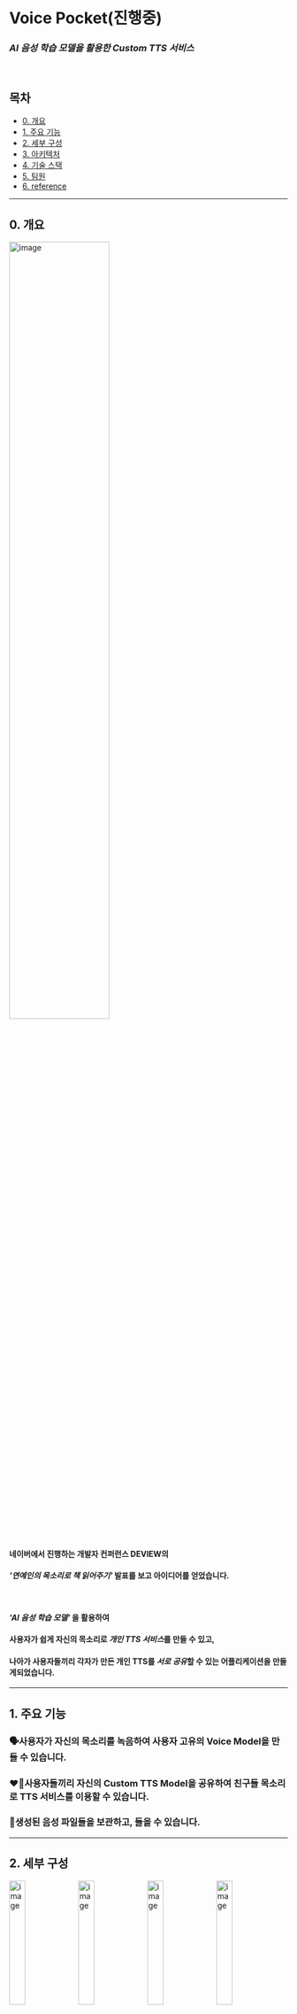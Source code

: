 # Voice Pocket(진행중)
 ### *AI 음성 학습 모델을 활용한 Custom TTS 서비스*
<br>

## 목차
  - [0. 개요](#0-개요)
  - [1. 주요 기능](#1-주요-기능)
  - [2. 세부 구성](#2-세부-구성)
  - [3. 아키텍처](#3-아키텍처)
  - [4. 기술 스택](#4-기술-스택)
  - [5. 팀원](#5-팀원)
  - [6. reference](#6-reference)

<hr>

## 0. 개요
<img width="60%" height="60%" alt="image" src="https://user-images.githubusercontent.com/98803599/183291331-9e93c3e2-1322-4c60-8c2c-91d832f1280a.png">

#### 네이버에서 진행하는 개발자 컨퍼런스 DEVIEW의 
#### *'연예인의 목소리로 책 읽어주기'* 발표를 보고 아이디어를 얻었습니다.
<br>

#### *'AI 음성 학습 모델'* 을 활용하여  
#### 사용자가 쉽게 자신의 목소리로 *개인 TTS 서비스*를 만들 수 있고,  
#### 나아가 사용자들끼리 각자가 만든 개인 TTS를 *서로 공유*할 수 있는 어플리케이션을 만들게되었습니다.

<hr>

## 1. 주요 기능
### 🗣️사용자가 자신의 목소리를 녹음하여 사용자 고유의 Voice Model을 만들 수 있습니다.  

### ❤️‍🔥사용자들끼리 자신의 Custom TTS Model을 공유하여 친구들 목소리로 TTS 서비스를 이용할 수 있습니다.  

### 👑생성된 음성 파일들을 보관하고, 들을 수 있습니다.

<hr>

## 2. 세부 구성
<img width="24%" height="24%" alt="image" src="https://user-images.githubusercontent.com/98803599/235359219-3f31e4d0-6791-4607-8a2e-5b2d9f3abcfe.png"> <img width="24%" height="24%" alt="image" src="https://user-images.githubusercontent.com/98803599/235359312-de40b3c3-0a8f-466a-b8c6-84ce5382d2c7.png"> 
<img width="24%" height="24%" alt="image" src="https://user-images.githubusercontent.com/98803599/235359420-f09fd67e-bc8f-4f2d-8ccd-3b4767a367ca.png">   <img width="24%" height="24%" alt="image" src="https://user-images.githubusercontent.com/98803599/235359550-9c06521b-461b-4d25-a7d4-abc3c7a4c73f.png">

<hr>

## 3. 아키텍처
<img src="https://github.com/VoicePocket/VoicePocket-Backend-new/assets/98803599/ac5dc1d0-80f1-4f6f-b5ff-2cb1cf5e5ee6">

<hr>

## 4. 기술 스택
- <b>Application</b>  
  <img src="https://img.shields.io/badge/Flutter-02569B?style=for-the-badge&logo=Flutter&logoColor=white"> 
  
- <b>Back-End</b>  
  <img src="https://img.shields.io/badge/Spring Boot-6DB33F?style=for-the-badge&logo=Spring Boot&logoColor=white"> 
  <img src="https://img.shields.io/badge/MySQL-4479A1?style=for-the-badge&logo=MySQL&logoColor=white"> 
  <img src="https://img.shields.io/badge/Celery-37814A?style=for-the-badge&logo=Celery&logoColor=white"> 
  <img src="https://img.shields.io/badge/RabbitMQ-FF6F00?style=for-the-badge&logo=RabbitMQ&logoColor=white"> 

- <b>DevOps</b>    
  <img src="https://img.shields.io/badge/docker-2496ED?style=for-the-badge&logo=docker&logoColor=white"> 

- <b>AI (Tools, Env)</b>    
  <img src="https://img.shields.io/badge/colab-F9AB00?style=for-the-badge&logo=googlecolab&logoColor=white"> 
  <img src="https://img.shields.io/badge/pytorch-F7931E?style=for-the-badge&logo=pytorch&logoColor=white">  
  
- <b>UI/UX, MockUp Design </b>    
  <img src="https://img.shields.io/badge/figma-34A7C1?style=for-the-badge&logo=figma&logoColor=white"> 
  
- <b>Team Collaboration Tool</b>    
  <img src="https://img.shields.io/badge/github-181717?style=for-the-badge&logo=github&logoColor=white"> 
  <img src="https://img.shields.io/badge/notion-0052CC?style=for-the-badge&logo=notion&logoColor=white"> 
  <img src="https://img.shields.io/badge/slack-D24939?style=for-the-badge&logo=slack&logoColor=white"> 
  <img src="https://img.shields.io/badge/zoom-2496ED?style=for-the-badge&logo=zoom&logoColor=white">

<hr>

## 5. 팀원

| Name    | <center>최준혁</center>|<center>이경민</center> |<center>박성준</center> | <center>이정규</center>
| ------- | --------------------------------------------- | ------------------------------------ | --------------------------------------------- | --------------------------------------- |
| Profile | <img width="150px" src="https://github.com/hi-june.png" />|<img width="150px" src="https://github.com/tidavid1.png" />| <img width="150px" src="https://github.com/Sungjjjun.png" />| <img width="150px" src="https://github.com/HuMooole.png" />|
| role    | <center>Team Leader, <br>Backend & DevOps</center>   | <center>Backend & AI</center>    | <center>Flutter  </center>  | <center>Flutter</center> |
| Github  | <center>[@hi-june](https://github.com/hi-june)</center> | <center>[@tidavid1](https://github.com/tidavid1)</center> | <center>[@Sungjjjun](https://github.com/Sungjjjun)</center> | <center>[@HuMooole](https://github.com/HuMooole)</center> |

<hr>

## 6. reference

<details>
<summary>참고 자료</summary>
<div markdown="1">

- [coqui-tts](https://doi.org/10.5281/zenodo.6334862)

</div>
</details>

<hr>
